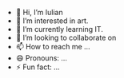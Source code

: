 - 👋 Hi, I’m Iulian
- 👀 I’m interested in art.
- 🌱 I’m currently learning IT.
- 💞️ I’m looking to collaborate on 
- 📫 How to reach me ...
- 😄 Pronouns: ...
- ⚡ Fun fact: ...

<!---
PE51CLE/PE51CLE is a ✨ special ✨ repository because its `README.md` (this file) appears on your GitHub profile.
You can click the Preview link to take a look at your changes.
--->
